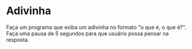 # Adivinha
Faça um programa que exiba um adivinha no formato "o que é, o que é?". Faça uma pausa de 5 segundos para que usuário possa pensar na resposta.
